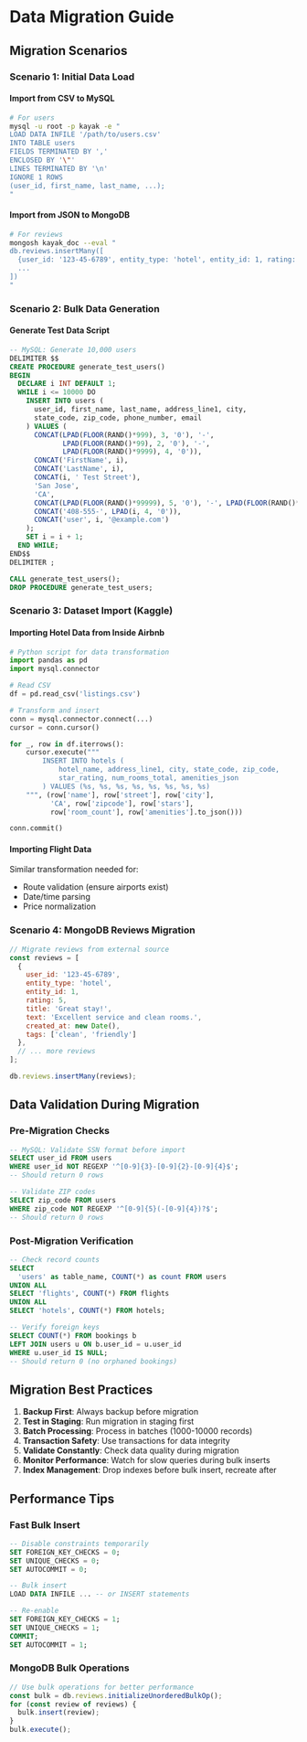 # Data Migration Guide

## Migration Scenarios

### Scenario 1: Initial Data Load

#### Import from CSV to MySQL

```bash
# For users
mysql -u root -p kayak -e "
LOAD DATA INFILE '/path/to/users.csv'
INTO TABLE users
FIELDS TERMINATED BY ',' 
ENCLOSED BY '\"'
LINES TERMINATED BY '\n'
IGNORE 1 ROWS
(user_id, first_name, last_name, ...);
"
```

#### Import from JSON to MongoDB

```bash
# For reviews
mongosh kayak_doc --eval "
db.reviews.insertMany([
  {user_id: '123-45-6789', entity_type: 'hotel', entity_id: 1, rating: 5, ...},
  ...
])
"
```

### Scenario 2: Bulk Data Generation

#### Generate Test Data Script

```sql
-- MySQL: Generate 10,000 users
DELIMITER $$
CREATE PROCEDURE generate_test_users()
BEGIN
  DECLARE i INT DEFAULT 1;
  WHILE i <= 10000 DO
    INSERT INTO users (
      user_id, first_name, last_name, address_line1, city, 
      state_code, zip_code, phone_number, email
    ) VALUES (
      CONCAT(LPAD(FLOOR(RAND()*999), 3, '0'), '-', 
             LPAD(FLOOR(RAND()*99), 2, '0'), '-', 
             LPAD(FLOOR(RAND()*9999), 4, '0')),
      CONCAT('FirstName', i),
      CONCAT('LastName', i),
      CONCAT(i, ' Test Street'),
      'San Jose',
      'CA',
      CONCAT(LPAD(FLOOR(RAND()*99999), 5, '0'), '-', LPAD(FLOOR(RAND()*9999), 4, '0')),
      CONCAT('408-555-', LPAD(i, 4, '0')),
      CONCAT('user', i, '@example.com')
    );
    SET i = i + 1;
  END WHILE;
END$$
DELIMITER ;

CALL generate_test_users();
DROP PROCEDURE generate_test_users;
```

### Scenario 3: Dataset Import (Kaggle)

#### Importing Hotel Data from Inside Airbnb

```python
# Python script for data transformation
import pandas as pd
import mysql.connector

# Read CSV
df = pd.read_csv('listings.csv')

# Transform and insert
conn = mysql.connector.connect(...)
cursor = conn.cursor()

for _, row in df.iterrows():
    cursor.execute("""
        INSERT INTO hotels (
            hotel_name, address_line1, city, state_code, zip_code,
            star_rating, num_rooms_total, amenities_json
        ) VALUES (%s, %s, %s, %s, %s, %s, %s, %s)
    """, (row['name'], row['street'], row['city'], 
          'CA', row['zipcode'], row['stars'], 
          row['room_count'], row['amenities'].to_json()))

conn.commit()
```

#### Importing Flight Data

Similar transformation needed for:
- Route validation (ensure airports exist)
- Date/time parsing
- Price normalization

### Scenario 4: MongoDB Reviews Migration

```javascript
// Migrate reviews from external source
const reviews = [
  {
    user_id: '123-45-6789',
    entity_type: 'hotel',
    entity_id: 1,
    rating: 5,
    title: 'Great stay!',
    text: 'Excellent service and clean rooms.',
    created_at: new Date(),
    tags: ['clean', 'friendly']
  },
  // ... more reviews
];

db.reviews.insertMany(reviews);
```

## Data Validation During Migration

### Pre-Migration Checks

```sql
-- MySQL: Validate SSN format before import
SELECT user_id FROM users 
WHERE user_id NOT REGEXP '^[0-9]{3}-[0-9]{2}-[0-9]{4}$';
-- Should return 0 rows

-- Validate ZIP codes
SELECT zip_code FROM users 
WHERE zip_code NOT REGEXP '^[0-9]{5}(-[0-9]{4})?$';
-- Should return 0 rows
```

### Post-Migration Verification

```sql
-- Check record counts
SELECT 
  'users' as table_name, COUNT(*) as count FROM users
UNION ALL
SELECT 'flights', COUNT(*) FROM flights
UNION ALL
SELECT 'hotels', COUNT(*) FROM hotels;

-- Verify foreign keys
SELECT COUNT(*) FROM bookings b
LEFT JOIN users u ON b.user_id = u.user_id
WHERE u.user_id IS NULL;
-- Should return 0 (no orphaned bookings)
```

## Migration Best Practices

1. **Backup First**: Always backup before migration
2. **Test in Staging**: Run migration in staging first
3. **Batch Processing**: Process in batches (1000-10000 records)
4. **Transaction Safety**: Use transactions for data integrity
5. **Validate Constantly**: Check data quality during migration
6. **Monitor Performance**: Watch for slow queries during bulk inserts
7. **Index Management**: Drop indexes before bulk insert, recreate after

## Performance Tips

### Fast Bulk Insert

```sql
-- Disable constraints temporarily
SET FOREIGN_KEY_CHECKS = 0;
SET UNIQUE_CHECKS = 0;
SET AUTOCOMMIT = 0;

-- Bulk insert
LOAD DATA INFILE ... -- or INSERT statements

-- Re-enable
SET FOREIGN_KEY_CHECKS = 1;
SET UNIQUE_CHECKS = 1;
COMMIT;
SET AUTOCOMMIT = 1;
```

### MongoDB Bulk Operations

```javascript
// Use bulk operations for better performance
const bulk = db.reviews.initializeUnorderedBulkOp();
for (const review of reviews) {
  bulk.insert(review);
}
bulk.execute();
```

